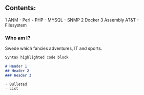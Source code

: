 ## Contents:

1 ANM
    - Perl
    - PHP
    - MYSQL
    - SNMP
2 Docker
3 Assembly AT&T
    - Filesystem

### Who am I?
Swede which fancies adventures, IT and sports.

```markdown
Syntax highlighted code block

# Header 1
## Header 2
### Header 3

- Bulleted
- List

